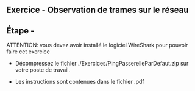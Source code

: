 ## Exercice  - Observation de trames sur le réseau

## Étape - 

ATTENTION: vous devez avoir installé le logiciel WireShark pour pouvoir faire cet exercice

- Décompressez le fichier ./Exercices/PingPasserelleParDefaut.zip sur votre poste de travail.

- Les instructions sont contenues dans le fichier .pdf

